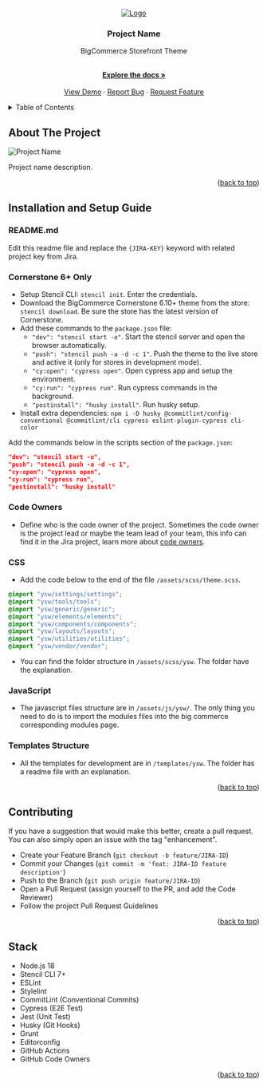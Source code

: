 <div id="top"></div>

<!-- PROJECT LOGO -->
<br />
<div align="center">
  <a href="https://example.com/">
    <img src="https://via.placeholder.com/300x200/fff/000.png" alt="Logo">
  </a>

  <h3 align="center">Project Name</h3>
  <p align="align">BigCommerce Storefront Theme</p>
  <p align="center">
    <br />
    <a href="https://minnek.atlassian.net/wiki/spaces/{JIRA-KEY}/overview"><strong>Explore the docs »</strong></a>
    <br />
    <br />
    <a href="https://example.com/">View Demo</a>
    ·
    <a href="https://minnek.atlassian.net/jira/software/projects/{JIRA-KEY}/issues/">Report Bug</a>
    ·
    <a href="https://minnek.atlassian.net/jira/software/projects/{JIRA-KEY}/issues/">Request Feature</a>
  </p>
</div>


<!-- TABLE OF CONTENTS -->
<details>
  <summary>Table of Contents</summary>
  <ol>
    <li><a href="#about-the-project">About The Project</a></li>
    <li><a href="#installation-and-setup-guide">Installation and Setup Guide</a></li>
    <li><a href="#contributing">Contributing</a></li>
    <li><a href="#stack">Stack</a></li>
  </ol>
</details>


<!-- ABOUT THE PROJECT -->
## About The Project

<!-- meta image path: meta/desktop_light.png -->
![Project Name](https://via.placeholder.com/1200x800/fff/000.png)

Project name description.

<p align="right">(<a href="#top">back to top</a>)</p>

<!-- INSTALLATION -->
## Installation and Setup Guide

### README.md

Edit this readme file and replace the `{JIRA-KEY}` keyword with related project key from Jira.

### Cornerstone 6+ Only

* Setup Stencil CLI: `stencil init`. Enter the credentials.
* Download the BigCommerce Cornerstone 6.10+ theme from the store: `stencil download`. Be sure the store has the latest version of Cornerstone.
* Add these commands to the `package.json` file:
    * `"dev": "stencil start -o"`. Start the stencil server and open the browser automatically.
    * `"push": "stencil push -a -d -c 1"`. Push the theme to the live store and active it (only for stores in development mode).
    * `"cy:open": "cypress open"`. Open cypress app and setup the environment.
    * `"cy:run": "cypress run"`. Run cypress commands in the background.
    * `"postinstall": "husky install"`. Run husky setup.
* Install extra dependencies: `npm i -D husky @commitlint/config-conventional @commitlint/cli cypress eslint-plugin-cypress cli-color`

Add the commands below in the scripts section of the `package.json`:

```json
"dev": "stencil start -o",
"push": "stencil push -a -d -c 1",
"cy:open": "cypress open",
"cy:run": "cypress run",
"postinstall": "husky install"
```

### Code Owners

* Define who is the code owner of the project. Sometimes the code owner is the project lead or maybe the team lead of your team, this info can find it in the Jira project, learn more about [code owners](https://docs.github.com/en/repositories/managing-your-repositorys-settings-and-features/customizing-your-repository/about-code-owners).

### CSS

* Add the code below to the end of the file `/assets/scss/theme.scss`.

```scss
@import "ysw/settings/settings";
@import "ysw/tools/tools";
@import "ysw/generic/generic";
@import "ysw/elements/elements";
@import "ysw/components/components";
@import "ysw/layouts/layouts";
@import "ysw/utilities/utilities";
@import "ysw/vendor/vendor";
```

* You can find the folder structure in `/assets/scss/ysw`. The folder have the explanation.

### JavaScript

* The javascript files structure are in `/assets/js/ysw/`. The only thing you need to do is to import the modules files into the big commerce corresponding modules page.

### Templates Structure

* All the templates for development are in `/templates/ysw`. The folder has a readme file with an explanation.

<p align="right">(<a href="#top">back to top</a>)</p>


<!-- CONTRIBUTING -->
## Contributing

If you have a suggestion that would make this better, create a pull request. You can also simply open an issue with the tag "enhancement".

* Create your Feature Branch (`git checkout -b feature/JIRA-ID`)
* Commit your Changes (`git commit -m 'feat: JIRA-ID feature description'`)
* Push to the Branch (`git push origin feature/JIRA-ID`)
* Open a Pull Request (assign yourself to the PR, and add the Code Reviewer)
* Follow the project Pull Request Guidelines

<p align="right">(<a href="#top">back to top</a>)</p>

<!-- STACK -->
## Stack

* Node.js 18
* Stencil CLI 7+
* ESLint
* Stylelint
* CommitLint (Conventional Commits)
* Cypress (E2E Test)
* Jest (Unit Test)
* Husky (Git Hooks)
* Grunt
* Editorconfig
* GitHub Actions
* GitHub Code Owners

<p align="right">(<a href="#top">back to top</a>)</p>
